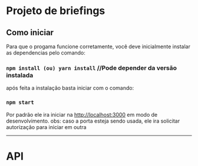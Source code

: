 # Projeto de briefings 


## Como iniciar

Para que o progama funcione corretamente, você deve inicialmente instalar as dependencias pelo comando: 

### `npm install (ou) yarn install` //Pode depender da versão instalada

após feita a instalação basta iniciar com o comando:

### `npm start`

Por padrão ele ira iniciar na [http://localhost:3000](http://localhost:3000) em modo de desenvolvimento.
obs: caso a porta esteja sendo usada, ele ira solicitar autorização para iniciar em outra

-------------------------------------------------------------
# API


